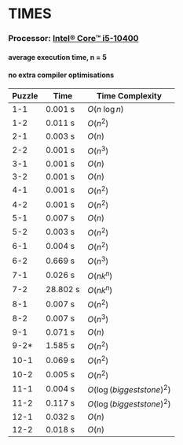 # TIMES
### **Processor:** [Intel® Core™ i5-10400](https://www.intel.com/content/www/us/en/products/sku/199271/intel-core-i510400-processor-12m-cache-up-to-4-30-ghz/specifications.html)
#### average execution time, n = 5
#### no extra compiler optimisations
|Puzzle|Time|Time Complexity|
|---|---|---|
|1-1|0.001 s|$O(n\ \log{n})$|
|1-2|0.011 s|$O(n^2)$|
|2-1|0.003 s|$O(n)$|
|2-2|0.001 s|$O(n^3)$|
|3-1|0.001 s|$O(n)$|
|3-2|0.001 s|$O(n)$|
|4-1|0.001 s|$O(n^2)$|
|4-2|0.001 s|$O(n^2)$|
|5-1|0.007 s|$O(n)$|
|5-2|0.003 s|$O(n^2)$|
|6-1|0.004 s|$O(n^2)$|
|6-2|0.669 s|$O(n^3)$|
|7-1|0.026 s|$O(nk^{n})$|
|7-2|28.802 s|$O(nk^{n})$|
|8-1|0.007 s|$O(n^2)$|
|8-2|0.007 s|$O(n^3)$|
|9-1|0.071 s|$O(n)$|
|9-2*|1.585 s|$O(n^2)$|
|10-1|0.069 s|$O(n^2)$|
|10-2|0.005 s|$O(n^2)$|
|11-1|0.004 s|$O(\log(biggest stone)^2)$|
|11-2|0.117 s|$O(\log(biggest stone)^2)$|
|12-1|0.032 s|$O(n)$|
|12-2|0.018 s|$O(n)$|
